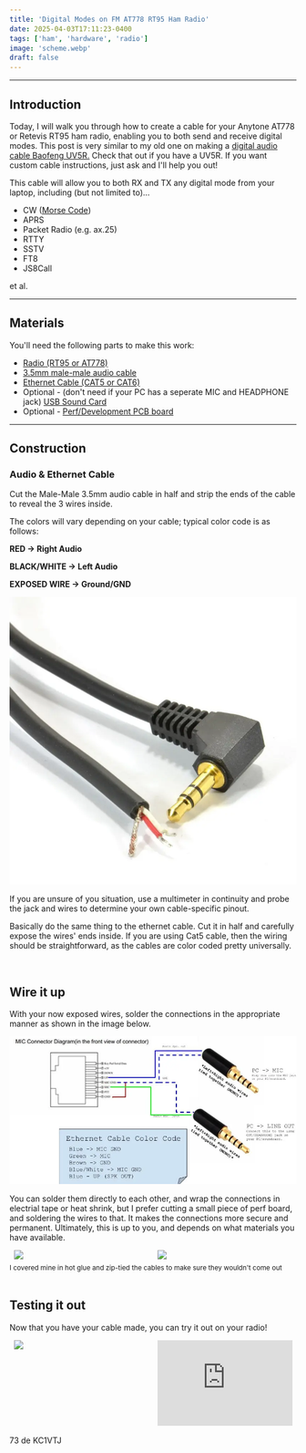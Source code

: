 ```yaml
---
title: 'Digital Modes on FM AT778 RT95 Ham Radio'
date: 2025-04-03T17:11:23-0400
tags: ['ham', 'hardware', 'radio']
image: 'scheme.webp'
draft: false
---
```


---

## Introduction

Today, I will walk you through how to create a cable for your Anytone AT778 or Retevis RT95 ham radio, enabling you to both send and receive digital modes. This post is very similar to my old one on making a <a href="/posts/uv5r-audio-pc/">digital audio cable Baofeng UV5R.</a> Check that out if you have a UV5R. If you want custom cable instructions, just ask and I'll help you out!

This cable will allow you to both RX and TX any digital mode from your laptop, including (but not limited to)...
- CW (<a href="https://morse.mileshilliard.com/">Morse Code</a>)
- APRS
- Packet Radio (e.g. ax.25)
- RTTY
- SSTV
- FT8
- JS8Call  

et al.

---

## Materials

You'll need the following parts to make this work:
- [Radio (RT95 or AT778)](https://www.ebay.com/sch/i.html?_nkw=anytone+778)
- [3.5mm male-male audio cable](https://www.ebay.com/sch/i.html?_nkw=3.5mm+audio+cable+male+to+male)
- [Ethernet Cable (CAT5 or CAT6)](https://www.ebay.com/sch/i.html?_nkw=ethernet+cable+short)
- Optional - (don't need if your PC has a seperate MIC and HEADPHONE jack) [USB Sound Card](https://www.ebay.com/sch/i.html?_nkw=usb+sound+card)
- Optional - [Perf/Development PCB board](https://www.ebay.com/sch/i.html?_nkw=perf+board)

---

## Construction

### Audio & Ethernet Cable

Cut the Male-Male 3.5mm audio cable in half and strip the ends of the cable to reveal the 3 wires inside.

The colors will vary depending on your cable; typical color code is as follows:

**RED -> Right Audio**  

**BLACK/WHITE -> Left Audio**

**EXPOSED WIRE -> Ground/GND**

![alt text](jackstock.webp)

If you are unsure of you situation, use a multimeter in continuity and probe the jack and wires to determine your own cable-specific pinout.

Basically do the same thing to the ethernet cable. Cut it in half and carefully expose the wires' ends inside. If you are using Cat5 cable, then the wiring should be straightforward, as the cables are color coded pretty universally.

<br>

## Wire it up

With your now exposed wires, solder the connections in the appropriate manner as shown in the image below.

![alt text](scheme.webp)

You can solder them directly to each other, and wrap the connections in electrial tape or heat shrink, but I prefer cutting a small piece of perf board, and soldering the wires to that. It makes the connections more secure and permanent. Ultimately, this is up to you, and depends on what materials you have available.

<div style="display: flex;">
    <img 
        onclick="window.location.href=this.src;" 
        style="display: block; margin-left: auto; margin-right: auto; width: 47%;" 
        src="/posts/at778-audio-pc/top.webp">
    </img>
    <br>
    <img 
        onclick="window.location.href=this.src;" 
        style="display: block; margin-left: auto; margin-right: auto; width: 47%;" 
        src="/posts/at778-audio-pc/bottom.webp">
    </img>
</div>
<sub>I covered mine in hot glue and zip-tied the cables to make sure they wouldn't come out</sub>
<br>
<br>

## Testing it out

Now that you have your cable made, you can try it out on your radio!

<div style="display: flex;">
    <img 
        onclick="window.location.href=this.src;" 
        style="display: block; margin-left: auto; margin-right: auto; width: 47%;" 
        src="/posts/at778-audio-pc/final.webp">
    </img>
    <br>
    <iframe src="https://www.youtube.com/embed/zi9G_IENgpE?si=492JwDWoQTw8I-dD" title="YouTube video player" frameborder="0" allow="accelerometer; autoplay; clipboard-write; encrypted-media; gyroscope; picture-in-picture; web-share" referrerpolicy="strict-origin-when-cross-origin" allowfullscreen style="display: block; margin-left: auto; margin-right: auto; width: 47%;" ></iframe>
</div>
<br>
73 de KC1VTJ

